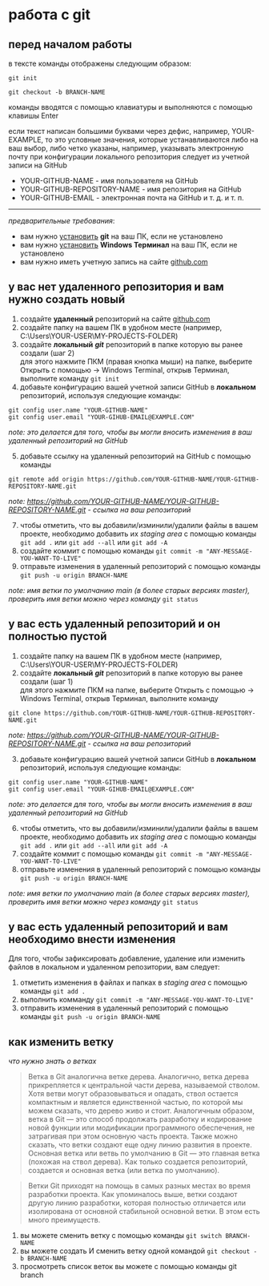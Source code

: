 # работа с git

## перед началом работы
в тексте команды отображены следующим образом:

`git init`

```shell
git checkout -b BRANCH-NAME
```

команды вводятся с помощью клавиатуры и выполняются с помощью клавишы Enter

если текст написан большими буквами через дефис, например, YOUR-EXAMPLE, то это условные значения, которые устанавливаются либо на ваш выбор, либо четко указаны, например, указывать электронную почту при конфигурации локального репозитория следует из учетной записи на GitHub 
- YOUR-GITHUB-NAME - имя пользователя на GitHub
- YOUR-GITHUB-REPOSITORY-NAME - имя репозитория на GitHub
- YOUR-GITHUB-EMAIL - электронная почта на GitHub и т. д. и т. п.

---

*предварительные требования*:
- вам нужно [установить](https://git-scm.com/book/ru/v2/%D0%92%D0%B2%D0%B5%D0%B4%D0%B5%D0%BD%D0%B8%D0%B5-%D0%A3%D1%81%D1%82%D0%B0%D0%BD%D0%BE%D0%B2%D0%BA%D0%B0-Git) **git** на ваш ПК, если не установлено
- вам нужно [установить](https://apps.microsoft.com/detail/9N0DX20HK701?hl=ru-ru) **Windows Терминал** на ваш ПК, если не установлено
- вам нужно иметь учетную запись на сайте [github.com](https://github.com/)



## у вас нет удаленного репозитория и вам нужно создать новый
1. создайте **удаленный** репозиторий на сайте [github.com](https://github.com/)
2. создайте папку на вашем ПК в удобном месте (например, C:\Users\YOUR-USER\MY-PROJECTS-FOLDER)
3. создайте **локальный** ***git*** репозиторий в папке которую вы ранее создали (шаг 2) <br> для этого нажмите ПКМ (правая кнопка мыши) на папке, выберите Открыть с помощью -> Windows Terminal, открыв Терминал, выполните команду `git init`
4. добавьте конфигурацию вашей учетной записи GitHub в **локальном** репозиторий, используя следующие команды:

```pwsh
git config user.name "YOUR-GITHUB-NAME"
git config user.email "YOUR-GIHUB-EMAIL@EXAMPLE.COM"
```
*note: это делается для того, чтобы вы могли вносить изменения в ваш удаленный репозиторий на GitHub* 

5. добавьте ссылку на удаленный репозиторий на GitHub с помощью команды
```pwsh
git remote add origin https://github.com/YOUR-GITHUB-NAME/YOUR-GITHUB-REPOSITORY-NAME.git
```

*note: https://github.com/YOUR-GITHUB-NAME/YOUR-GITHUB-REPOSITORY-NAME.git - ссылка на ваш репозиторий* 

7. чтобы отметить, что вы добавили/изминили/удалили файлы в вашем проекте, необходимо добавить их *staging area* с помощью команды `git add .` или `git add --all` или `git add -A`
8. создайте коммит с помощью команды `git commit -m "ANY-MESSAGE-YOU-WANT-TO-LIVE"`
9. отправьте изменения в удаленный репозиторий с помощью команды `git push -u origin BRANCH-NAME`

*note: имя ветки по умолчанию main (в более старых версиях master), проверить имя ветки можно через команду* `git status`



## у вас есть удаленный репозиторий и он полностью пустой
1. создайте папку на вашем ПК в удобном месте (например, C:\Users\YOUR-USER\MY-PROJECTS-FOLDER)
2. создайте **локальный** ***git*** репозиторий в папке которую вы ранее создали (шаг 1) <br> для этого нажмите ПКМ на папке, выберите Открыть с помощью -> Windows Terminal, открыв Терминал, выполните команду
```
git clone https://github.com/YOUR-GITHUB-NAME/YOUR-GITHUB-REPOSITORY-NAME.git
```

*note: https://github.com/YOUR-GITHUB-NAME/YOUR-GITHUB-REPOSITORY-NAME.git - ссылка на ваш репозиторий* 

3. добавьте конфигурацию вашей учетной записи GitHub в **локальном** репозиторий, используя следующие команды:

```pwsh
git config user.name "YOUR-GITHUB-NAME"
git config user.email "YOUR-GIHUB-EMAIL@EXAMPLE.COM"
```

*note: это делается для того, чтобы вы могли вносить изменения в ваш удаленный репозиторий на GitHub*

6. чтобы отметить, что вы добавили/изминили/удалили файлы в вашем проекте, необходимо добавить их *staging area* с помощью команды `git add .` или `git add --all` или `git add -A`
7. создайте коммит с помощью команды `git commit -m "ANY-MESSAGE-YOU-WANT-TO-LIVE"`
8. отправьте изменения в удаленный репозиторий с помощью команды `git push -u origin BRANCH-NAME`

*note: имя ветки по умолчанию main (в более старых версиях master), проверить имя ветки можно через команду* `git status`



## у вас есть удаленный репозиторий и вам необходимо внести изменения
Для того, чтобы зафиксировать добавление, удаление или изменить файлов в локальном и удаленном репозитории, вам следует:
1. отметить изменения в файлах и папках в *staging area* с помощью команды `git add .`
2. выполнить комманду `git commit -m "ANY-MESSAGE-YOU-WANT-TO-LIVE"`
3. отправить изменения в удаленный репозиторий с помощью команды `git push -u origin BRANCH-NAME`

## как изменить ветку

*что нужно знать о ветках*

> Ветка в Git аналогична ветке дерева. Аналогично, ветка дерева прикрепляется к центральной части дерева, называемой стволом. Хотя ветви могут образовываться и опадать, ствол остается компактным и является единственной частью, по которой мы можем сказать, что дерево живо и стоит. Аналогичным образом, ветка в Git — это способ продолжать разработку и кодирование новой функции или модификации программного обеспечения, не затрагивая при этом основную часть проекта. Также можно сказать, что ветки создают еще одну линию развития в проекте. Основная ветка или ветвь по умолчанию в Git — это главная ветка (похожая на ствол дерева). Как только создается репозиторий, создается и основная ветка (или ветка по умолчанию).

> Ветки Git приходят на помощь в самых разных местах во время разработки проекта. Как упоминалось выше, ветки создают другую линию разработки, которая полностью отличается или изолирована от основной стабильной основной ветки. В этом есть много преимуществ.

1. вы можете сменить ветку с помощью команды `git switch BRANCH-NAME`
2. вы можете создать И сменить ветку одной командой `git checkout -b BRANCH-NAME`
3. просмотреть список веток вы можете с помощью команды git branch


